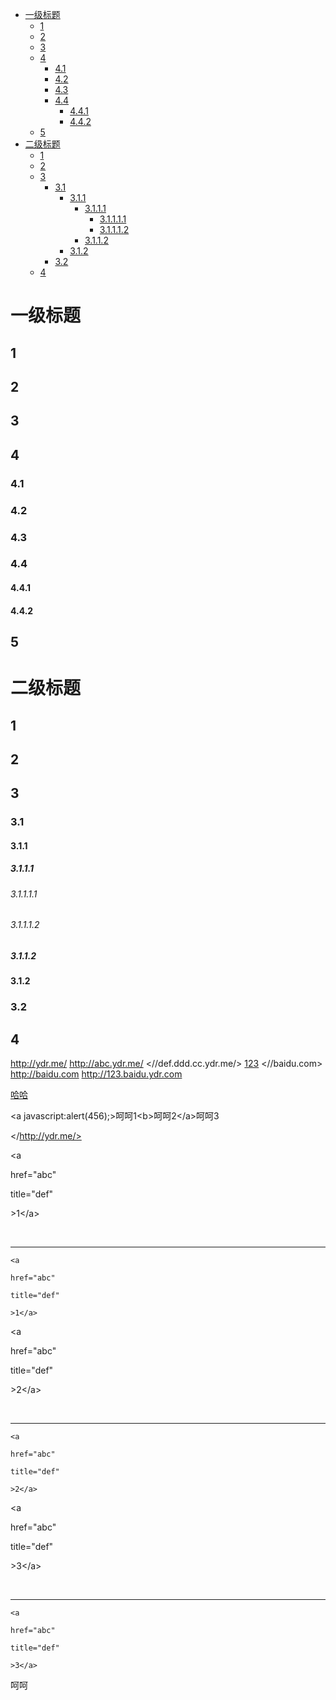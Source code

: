 - [一级标题](#heading-e4-b8-80-e7-ba-a7-e6-a0-87-e9-a2-98)
    - [1](#heading-1)
    - [2](#heading-2)
    - [3](#heading-3)
    - [4](#heading-4)
        - [4.1](#heading-4-1)
        - [4.2](#heading-4-2)
        - [4.3](#heading-4-3)
        - [4.4](#heading-4-4)
            - [4.4.1](#heading-4-4-1)
            - [4.4.2](#heading-4-4-2)
    - [5](#heading-5)
- [二级标题](#heading-e4-ba-8c-e7-ba-a7-e6-a0-87-e9-a2-98)
    - [1](#heading-1)
    - [2](#heading-2)
    - [3](#heading-3)
        - [3.1](#heading-3-1)
            - [3.1.1](#heading-3-1-1)
                - [3.1.1.1](#heading-3-1-1-1)
                    - [3.1.1.1.1](#heading-3-1-1-1-1)
                    - [3.1.1.1.2](#heading-3-1-1-1-2)
                - [3.1.1.2](#heading-3-1-1-2)
            - [3.1.2](#heading-3-1-2)
        - [3.2](#heading-3-2)
    - [4](#heading-4)



# 一级标题
## 1
## 2
## 3
## 4
### 4.1
### 4.2
### 4.3
### 4.4
#### 4.4.1
#### 4.4.2
## 5
# 二级标题
## 1
## 2
## 3
### 3.1
#### 3.1.1
##### 3.1.1.1
###### 3.1.1.1.1
###### 3.1.1.1.2
##### 3.1.1.2
#### 3.1.2
### 3.2
## 4


<http://ydr.me/>
<http://abc.ydr.me/>
<//def.ddd.cc.ydr.me/>
[123](/abc/def/)
<//baidu.com>
<http://baidu.com>
<http://123.baidu.ydr.com>


[哈哈](javascript:alert(123);)


&lt;a javascript:alert(456);&gt;呵呵1&lt;b&gt;呵呵2&lt;/a&gt;呵呵3</a>


</http://ydr.me/>


&lt;a

href="abc"

title="def"

&gt;1&lt;/a&gt;

<br><hr>


```
<a

href="abc"

title="def"

>1</a>
```


&lt;a

href="abc"

title="def"

&gt;2&lt;/a&gt;

<br><hr>


```
<a

href="abc"

title="def"

>2</a>
```
&lt;a

href="abc"

title="def"

&gt;3&lt;/a&gt;

<br><hr>


```
<a

href="abc"

title="def"

>3</a>
```
呵呵
